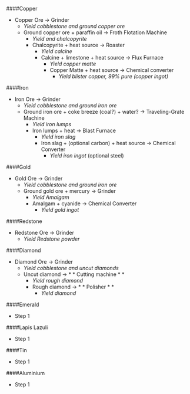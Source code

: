 ####Copper
  - Copper Ore -> Grinder
    - *Yield cobblestone and ground copper ore*
    - Ground copper ore + paraffin oil -> Froth Flotation Machine
      - *Yield and chalcopyrite*
      - Chalcopyrite + heat source -> Roaster
        - *Yield calcine*
        - Calcine + limestone + heat source -> Flux Furnace
          - *Yield copper matte*
          - Copper Matte + heat source -> Chemical converter
            - *Yield blister copper, 99% pure (copper ingot)*

####Iron
  - Iron Ore -> Grinder
    - *Yield cobblestone and ground iron ore*
    - Ground iron ore + coke breeze (coal?) + water? -> Traveling-Grate Machine
      - *Yield iron lumps*
      - Iron lumps + heat -> Blast Furnace
        - *Yield iron slag*
        - Iron slag + (optional carbon) + heat source -> Chemical Converter
          - *Yield iron ingot* (optional steel)

####Gold
  - Gold Ore -> Grinder
    - *Yield cobblestone and ground iron ore*
    - Ground gold ore + mercury -> Grinder
      - *Yield Amalgam*
      - Amalgam + cyanide -> Chemical Converter
        - *Yield gold ingot*

####Redstone
  - Redstone Ore -> Grinder
    - *Yield Redstone powder*

####Diamond
  - Diamond Ore -> Grinder
    - *Yield cobblestone and uncut diamonds*
    - Uncut diamond -> * * Cutting machine * *
      - *Yield rough diamond*
      - Rough diamond -> * * Polisher * *
        - *Yield diamond*

####Emerald
  - Step 1

####Lapis Lazuli
  - Step 1

####Tin
  - Step 1

####Aluminium
  - Step 1
